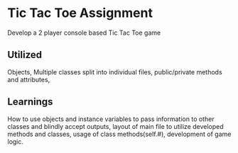# Tic Tac Toe Assignment
Develop a 2 player console based Tic Tac Toe game

## Utilized
Objects, Multiple classes split into individual files, public/private methods and attributes, 

## Learnings
How to use objects and instance variables to pass information to other classes and blindly accept outputs, layout of main file to utilize developed methods and classes, usage of class methods(self.#), development of game logic.
